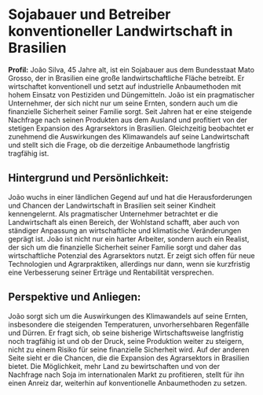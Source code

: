 # Sojabauer und Betreiber konventioneller Landwirtschaft in Brasilien

**Profil:** João Silva, 45 Jahre alt, ist ein Sojabauer aus dem Bundesstaat Mato Grosso, der in Brasilien eine große landwirtschaftliche Fläche betreibt. Er wirtschaftet konventionell und setzt auf industrielle Anbaumethoden mit hohem Einsatz von Pestiziden und Düngemitteln. João ist ein pragmatischer Unternehmer, der sich nicht nur um seine Ernten, sondern auch um die finanzielle Sicherheit seiner Familie sorgt. Seit Jahren hat er eine steigende Nachfrage nach seinen Produkten aus dem Ausland und profitiert von der stetigen Expansion des Agrarsektors in Brasilien. Gleichzeitig beobachtet er zunehmend die Auswirkungen des Klimawandels auf seine Landwirtschaft und stellt sich die Frage, ob die derzeitige Anbaumethode langfristig tragfähig ist.

## Hintergrund und Persönlichkeit:

João wuchs in einer ländlichen Gegend auf und hat die Herausforderungen und Chancen der Landwirtschaft in Brasilien seit seiner Kindheit kennengelernt. Als pragmatischer Unternehmer betrachtet er die Landwirtschaft als einen Bereich, der Wohlstand schafft, aber auch von ständiger Anpassung an wirtschaftliche und klimatische Veränderungen geprägt ist. João ist nicht nur ein harter Arbeiter, sondern auch ein Realist, der sich um die finanzielle Sicherheit seiner Familie sorgt und daher das wirtschaftliche Potenzial des Agrarsektors nutzt. Er zeigt sich offen für neue Technologien und Agrarpraktiken, allerdings nur dann, wenn sie kurzfristig eine Verbesserung seiner Erträge und Rentabilität versprechen.

## Perspektive und Anliegen:

João sorgt sich um die Auswirkungen des Klimawandels auf seine Ernten, insbesondere die steigenden Temperaturen, unvorhersehbaren Regenfälle und Dürren. Er fragt sich, ob seine bisherige Wirtschaftsweise langfristig noch tragfähig ist und ob der Druck, seine Produktion weiter zu steigern, nicht zu einem Risiko für seine finanzielle Sicherheit wird. Auf der anderen Seite sieht er die Chancen, die die Expansion des Agrarsektors in Brasilien bietet. Die Möglichkeit, mehr Land zu bewirtschaften und von der Nachfrage nach Soja im internationalen Markt zu profitieren, stellt für ihn einen Anreiz dar, weiterhin auf konventionelle Anbaumethoden zu setzen.
